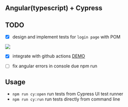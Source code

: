 ## Angular(typescript) + Cypress

## TODO
- [x] design and implement tests for `login page` with POM
<img src="https://monosnap.com/image/4ZUY8T1BC15FB8liWpoGtCGZIIOkEZ"/>

- [x] integrate with github actions [DEMO](https://github.com/Ebazhanov/angular-cypress-example/runs/849033662?check_suite_focus=true)

- [ ] fix angular errors in console due npm run

## Usage
- `npm run cy:open` run tests from Cypress UI test runner
- `npm run cy:run` run tests directly from command line 
